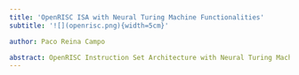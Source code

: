```yaml
---
title: 'OpenRISC ISA with Neural Turing Machine Functionalities'
subtitle: '![](openrisc.png){width=5cm}'

author: Paco Reina Campo

abstract: OpenRISC Instruction Set Architecture with Neural Turing Machine Functionalities - Processing Unit Design and Verification
---
```

